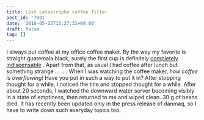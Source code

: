 ```yaml
---
title: Lost catastrophe coffee filter
post_id: '7981'
date: '2016-05-23T15:27:31+09:00'
draft: false
tag: []
---
```


I always put coffee at my office coffee maker. By the way my favorite is straight guatemala black, surely the first cup is definitely [completely indispensable](http://www.amazon.co.jp/gp/product/B015S5545W/ref=as_li_ss_tl?ie=UTF8&camp=247&creative=7399&creativeASIN=B015S5545W&linkCode=as2&tag=danmaq-22) . Apart from that, as usual I had coffee after lunch but something strange ... .... When I was watching the coffee maker, _how coffee is overflowing!_ Have you put in such a way to put it in? After stopping thought for a while, I noticed the title and stopped thought for a while. After about 20 seconds, I watched the downward water server becoming visibly in a state of emptiness, then returned to me and wiped clean. 30 g of beans died. It has recently been updated only in the press release of danmaq, so I have to write down such everyday topics too.